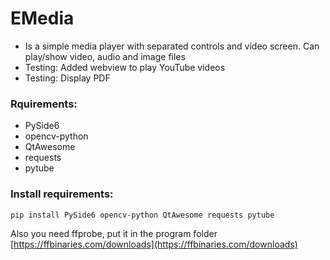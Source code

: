 # EMedia
- Is a simple media player with separated controls and video screen. Can play/show video, audio and image files
- Testing: Added webview to play YouTube videos
- Testing: Display PDF

### Rquirements:
- PySide6
- opencv-python
- QtAwesome
- requests
- pytube

### Install requirements:
```
pip install PySide6 opencv-python QtAwesome requests pytube
```

Also you need ffprobe, put it in the program folder
[https://ffbinaries.com/downloads](https://ffbinaries.com/downloads)
